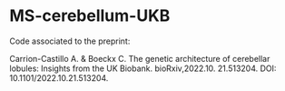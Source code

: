 # MS-cerebellum-UKB

Code associated to the preprint:

Carrion-Castillo A. & Boeckx C. The genetic architecture of cerebellar lobules: Insights from the UK Biobank.
bioRxiv,2022.10. 21.513204. DOI: 10.1101/2022.10.21.513204.
